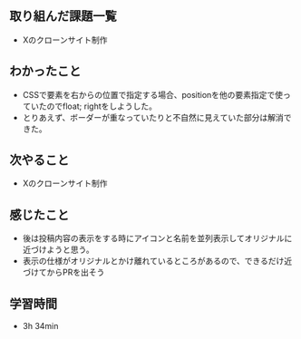 ## 取り組んだ課題一覧
- Xのクローンサイト制作
## わかったこと
- CSSで要素を右からの位置で指定する場合、positionを他の要素指定で使っていたのでfloat; rightをしようした。
- とりあえず、ボーダーが重なっていたりと不自然に見えていた部分は解消できた。
## 次やること
- Xのクローンサイト制作
## 感じたこと
- 後は投稿内容の表示をする時にアイコンと名前を並列表示してオリジナルに近づけようと思う。
- 表示の仕様がオリジナルとかけ離れているところがあるので、できるだけ近づけてからPRを出そう
## 学習時間
- 3h 34min
